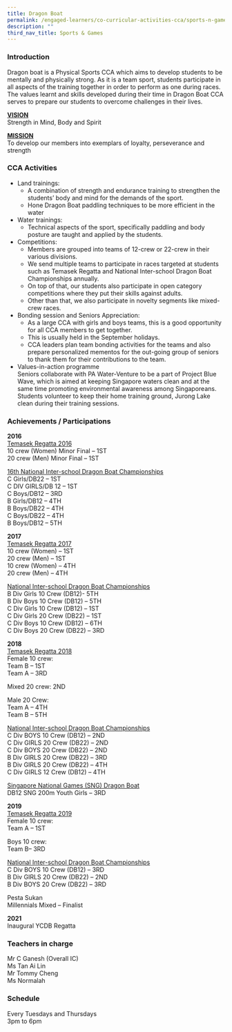 ```yaml
---
title: Dragon Boat
permalink: /engaged-learners/co-curricular-activities-cca/sports-n-games/dragon-boat/
description: ""
third_nav_title: Sports & Games
---
```

### Introduction

Dragon boat is a Physical Sports CCA which aims to develop students to be mentally and physically strong. As it is a team sport, students participate in all aspects of the training together in order to perform as one during races. The values learnt and skills developed during their time in Dragon Boat CCA serves to prepare our students to overcome challenges in their lives.

<u><strong> VISION </strong></u> <br>
Strength in Mind, Body and Spirit

<u><strong> MISSION </strong></u> <br>
To develop our members into exemplars of loyalty, perseverance and strength

### CCA Activities

*   Land trainings:
	*   A combination of strength and endurance training to strengthen the students’ body and mind for the demands of the sport.
	*   Hone Dragon Boat paddling techniques to be more efficient in the water
*   Water trainings:
	*   Technical aspects of the sport, specifically paddling and body posture are taught and applied by the students.
*   Competitions:
	*   Members are grouped into teams of 12-crew or 22-crew in their various divisions.
	*   We send multiple teams to participate in races targeted at students such as Temasek Regatta and National Inter-school Dragon Boat Championships annually.
	*   On top of that, our students also participate in open category competitions where they put their skills against adults.
	*   Other than that, we also participate in novelty segments like mixed-crew races.
*   Bonding session and Seniors Appreciation:
	*   As a large CCA with girls and boys teams, this is a good opportunity for all CCA members to get together.
	*   This is usually held in the September holidays.
	*   CCA leaders plan team bonding activities for the teams and also prepare personalized mementos for the out-going group of seniors to thank them for their contributions to the team.
*   Values-in-action programme  <br>Seniors collaborate with PA Water-Venture to be a part of Project Blue Wave, which is aimed at keeping Singapore waters clean and at the same time promoting environmental awareness among Singaporeans. <br>
Students volunteer to keep their home training ground, Jurong Lake clean during their training sessions.

### Achievements / Participations

**2016** <br>
<u> Temasek Regatta 2016 </u><br>
10 crew (Women) Minor Final – 1ST <br>
20 crew (Men) Minor Final – 1ST

<u> 16th National Inter-school Dragon Boat Championships </u><br>
C Girls/DB22 – 1ST <br>
C DIV GIRLS/DB 12 – 1ST <br>
C Boys/DB12 – 3RD <br>
B Girls/DB12 – 4TH <br>
B Boys/DB22 – 4TH <br>
C Boys/DB22 – 4TH <br>
B Boys/DB12 – 5TH 

**2017** <br>
<u> Temasek Regatta 2017 </u><br>
10 crew (Women) – 1ST <br>
20 crew (Men) – 1ST <br> 
10 crew (Women) – 4TH <br>
20 crew (Men) – 4TH

<u> National Inter-school Dragon Boat Championships </u><br>
B Div Girls 10 Crew (DB12)- 5TH <br>
B Div Boys 10 Crew (DB12) – 5TH <br>
C Div Girls 10 Crew (DB12) – 1ST <br>
C Div Girls 20 Crew (DB22) – 1ST <br>
C Div Boys 10 Crew (DB12) – 6TH <br>
C Div Boys 20 Crew (DB22) – 3RD

**2018** <br>
<u> Temasek Regatta 2018 </u><br>
Female 10 crew: <br>
Team B – 1ST <br>
Team A – 3RD  

Mixed 20 crew: 2ND

Male 20 Crew: <br>
Team A – 4TH <br> 
Team B – 5TH  

<u> National Inter-school Dragon Boat Championships </u><br>
C Div BOYS 10 Crew (DB12) – 2ND <br>
C Div GIRLS 20 Crew (DB22) – 2ND <br>
C Div BOYS 20 Crew (DB22) – 2ND <br>
B Div GIRLS 20 Crew (DB22) – 3RD <br>
B Div GIRLS 20 Crew (DB22) – 4TH <br>
C Div GIRLS 12 Crew (DB12) – 4TH

<u> Singapore National Games (SNG) Dragon Boat </u><br>
DB12 SNG 200m Youth Girls – 3RD  

**2019** <br>
<u> Temasek Regatta 2019 </u> <br>
Female 10 crew: <br>
Team A – 1ST

Boys 10 crew: <br>
Team B– 3RD

<u> National Inter-school Dragon Boat Championships </u><br>
C Div BOYS 10 Crew (DB12) – 3RD <br>
B Div GIRLS 20 Crew (DB22) – 2ND<br>
B Div BOYS 20 Crew (DB22) – 3RD

Pesta Sukan <br>
Millennials Mixed – Finalist

**2021** <br>
Inaugural YCDB Regatta

### Teachers in charge

Mr C Ganesh (Overall IC) <br>
Ms Tan Ai Lin <br>
Mr Tommy Cheng <br>
Ms Normalah

### Schedule

Every Tuesdays and Thursdays<br>
3pm to 6pm <br>


